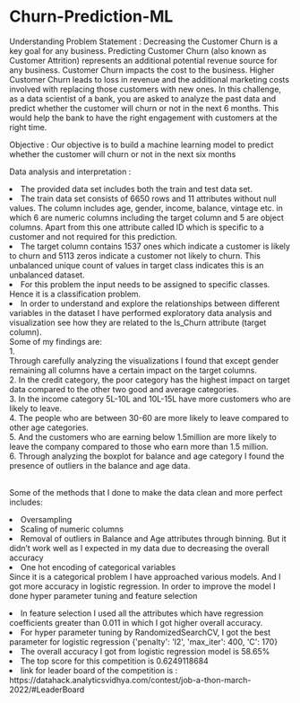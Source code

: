 # Churn-Prediction-ML
Understanding Problem Statement : Decreasing the Customer Churn is a key goal for any business. Predicting Customer Churn (also known as Customer Attrition)
represents an additional potential revenue source for any business. Customer Churn impacts the cost to the business. Higher
Customer Churn leads to loss in revenue and the additional marketing costs involved with replacing those customers with new ones.
In this challenge, as a data scientist of a bank, you are asked to analyze the past data and predict whether the customer will churn or
not in the next 6 months. This would help the bank to have the right engagement with customers at the right time.

Objective : Our objective is to build a machine learning model to predict whether the customer will churn or not in the next six months

Data analysis and interpretation : 
<li>The provided data set includes both the train and test data set.
<li>The train data set consists of 6650 rows and 11 attributes without null values. The column includes age, gender, income, balance, vintage etc. in which 6 are numeric columns including the target column and 5 are object columns. Apart from this one attribute called ID which is specific to a customer and not required for this prediction. 
<li>The target column contains 1537 ones which indicate a customer is likely to churn and 5113 zeros indicate a customer not likely to churn. This unbalanced    unique count of values in target class indicates this is an unbalanced dataset.
<li>For this problem the input needs to be assigned to specific classes. Hence it is a classification problem.
<li>In order to understand and explore the relationships between different variables in the dataset I have performed exploratory data analysis and visualization see how they are related to the Is_Churn attribute (target column).<br/>Some of my findings are:<br/>
	1. </li> Through carefully analyzing the visualizations I found that except gender remaining all columns have a certain impact on the target columns.<br/>
	2. </li> In the credit category, the poor category has the highest impact on target data compared to the other two good and average categories.<br/>
	3. </li> In the income category 5L-10L and 10L-15L have more customers who are likely to leave.<br/>
	4. </li> The people who are between 30-60 are more likely to leave compared to other age categories.<br/>
	5. </li> And the customers who are earning below 1.5million are more likely to leave the company compared to those who earn more than 1.5 million.<br/>
	6. </li>Through analyzing the boxplot for balance and age category I found the presence of outliers in the balance and age data.<br/>
					
<br/>Some of the methods that I done to make the data clean and more perfect includes:<br/>
	<li> Oversampling <br/>
	<li>Scaling of numeric columns <br/>
	<li>Removal of outliers in Balance and Age attributes through binning. But it didn’t work well as I expected in my data due to decreasing the overall accuracy <br/>
	<li> One hot encoding of categorical variables<br/>
Since it is a categorical problem I have approached various models. And I got more accuracy in logistic regression. In order to improve the model I done hyper 			parameter tuning and feature selection <br/>
<li>In feature selection I used all the attributes which have regression coefficients greater than 0.011 in which I got higher overall accuracy.<br/>
<li>For hyper parameter tuning by RandomizedSearchCV, I got the best parameter for logistic regression  {'penalty': 'l2', 'max_iter': 400, 'C': 170}<br/>
<li>The overall accuracy I got from logistic regression model is 58.65%<br/>
<li> The top score for this competition is 0.6249118684 <br/>
	
	
<li> link for leader board of the competition is : https://datahack.analyticsvidhya.com/contest/job-a-thon-march-2022/#LeaderBoard <br/>
	
	


